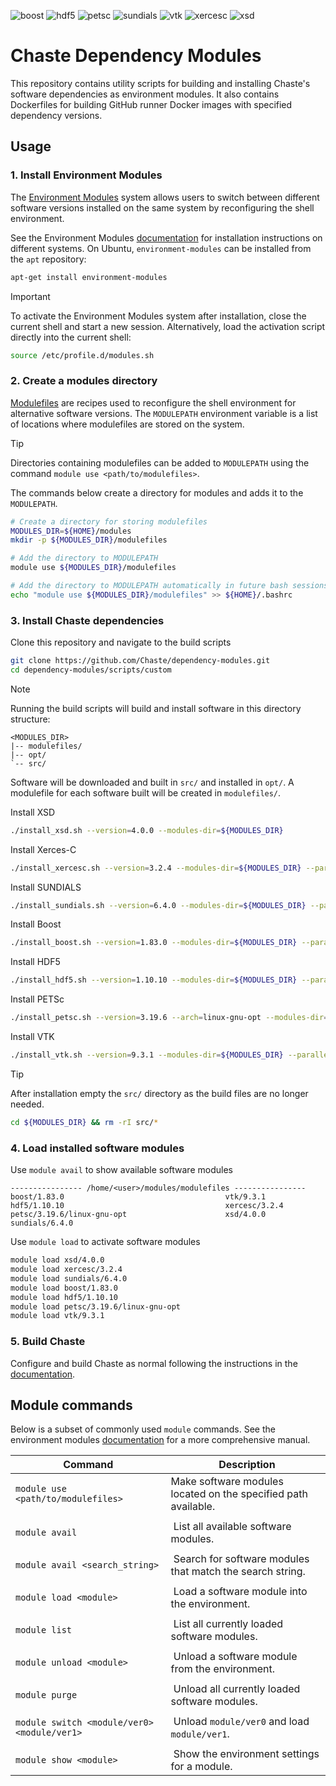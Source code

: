 ![boost](https://github.com/Chaste/dependency-modules/actions/workflows/build-boost.yml/badge.svg)
![hdf5](https://github.com/Chaste/dependency-modules/actions/workflows/build-hdf5.yml/badge.svg)
![petsc](https://github.com/Chaste/dependency-modules/actions/workflows/build-petsc.yml/badge.svg)
![sundials](https://github.com/Chaste/dependency-modules/actions/workflows/build-sundials.yml/badge.svg)
![vtk](https://github.com/Chaste/dependency-modules/actions/workflows/build-vtk.yml/badge.svg)
![xercesc](https://github.com/Chaste/dependency-modules/actions/workflows/build-xercesc.yml/badge.svg)
![xsd](https://github.com/Chaste/dependency-modules/actions/workflows/build-xsd.yml/badge.svg)

# Chaste Dependency Modules

This repository contains utility scripts for building and installing Chaste's software dependencies as environment modules. It also contains Dockerfiles for building GitHub runner Docker images with specified dependency versions.

## Usage

### 1. Install Environment Modules

The [Environment Modules](https://modules.readthedocs.io/) system allows users to switch between different software versions installed on the same system by reconfiguring the shell environment.

See the Environment Modules [documentation](https://modules.readthedocs.io/en/latest/INSTALL.html) for installation instructions on different systems. On Ubuntu, `environment-modules` can be installed from the `apt` repository:

``` bash
apt-get install environment-modules
```

> [!IMPORTANT]
> To activate the Environment Modules system after installation, close the current shell and start a new session. Alternatively, load the activation script directly into the current shell:
> ```bash
> source /etc/profile.d/modules.sh
> ```

### 2. Create a modules directory

[Modulefiles](https://modules.readthedocs.io/en/latest/modulefile.html) are recipes used to reconfigure the shell environment for alternative software versions. The `MODULEPATH` environment variable is a list of locations where modulefiles are stored on the system.

> [!TIP]
> Directories containing modulefiles can be added to `MODULEPATH` using the command `module use <path/to/modulefiles>`.

The commands below create a directory for modules and adds it to the `MODULEPATH`.

```sh
# Create a directory for storing modulefiles
MODULES_DIR=${HOME}/modules
mkdir -p ${MODULES_DIR}/modulefiles

# Add the directory to MODULEPATH
module use ${MODULES_DIR}/modulefiles

# Add the directory to MODULEPATH automatically in future bash sessions
echo "module use ${MODULES_DIR}/modulefiles" >> ${HOME}/.bashrc
```

### 3. Install Chaste dependencies

Clone this repository and navigate to the build scripts

```sh
git clone https://github.com/Chaste/dependency-modules.git
cd dependency-modules/scripts/custom
```

> [!NOTE]
> Running the build scripts will build and install software in this directory structure:
>```
><MODULES_DIR>
>|-- modulefiles/
>|-- opt/
>`-- src/
>```
> Software will be downloaded and built in `src/` and installed in `opt/`.
> A modulefile for each software built will be created in `modulefiles/`.

Install XSD
```sh
./install_xsd.sh --version=4.0.0 --modules-dir=${MODULES_DIR}
```

Install Xerces-C
```sh
./install_xercesc.sh --version=3.2.4 --modules-dir=${MODULES_DIR} --parallel=4
```

Install SUNDIALS
```sh
./install_sundials.sh --version=6.4.0 --modules-dir=${MODULES_DIR} --parallel=4
```

Install Boost
```sh
./install_boost.sh --version=1.83.0 --modules-dir=${MODULES_DIR} --parallel=4
```

Install HDF5
```sh
./install_hdf5.sh --version=1.10.10 --modules-dir=${MODULES_DIR} --parallel=4
```

Install PETSc
```sh
./install_petsc.sh --version=3.19.6 --arch=linux-gnu-opt --modules-dir=${MODULES_DIR} --parallel=4
```

Install VTK
```sh
./install_vtk.sh --version=9.3.1 --modules-dir=${MODULES_DIR} --parallel=4
```

> [!TIP]
> After installation empty the `src/` directory as the build files are no longer needed.
> ```sh
> cd ${MODULES_DIR} && rm -rI src/*
> ```

### 4. Load installed software modules

Use `module avail` to show available software modules
```
---------------- /home/<user>/modules/modulefiles ----------------
boost/1.83.0                                    vtk/9.3.1
hdf5/1.10.10                                    xercesc/3.2.4
petsc/3.19.6/linux-gnu-opt                      xsd/4.0.0
sundials/6.4.0
```

Use `module load` to activate software modules
``` bash
module load xsd/4.0.0
module load xercesc/3.2.4
module load sundials/6.4.0
module load boost/1.83.0
module load hdf5/1.10.10
module load petsc/3.19.6/linux-gnu-opt
module load vtk/9.3.1
```

### 5. Build Chaste

Configure and build Chaste as normal following the instructions in the [documentation](https://chaste.github.io/docs/installguides/).

## Module commands

Below is a subset of commonly used `module` commands. See the environment modules [documentation](https://modules.readthedocs.io/en/latest/module.html) for a more comprehensive manual.

| Command                                     |  Description                                                      |
| ------------------------------------------- | ----------------------------------------------------------------- |
| `module use <path/to/modulefiles>`          |  Make software modules located on the specified path available.   |
|                                             |                                                                   |
| `module avail`                              |  List all available software modules.                             |
|                                             |                                                                   |
| `module avail <search_string>`              |  Search for software modules that match the search string.        |
|                                             |                                                                   |
| `module load <module>`                      |  Load a software module into the environment.                     |
|                                             |                                                                   |
| `module list`                               |  List all currently loaded software modules.                      |
|                                             |                                                                   |
| `module unload <module>`                    |  Unload a software module from the environment.                   |
|                                             |                                                                   |
| `module purge`                              |  Unload all currently loaded software modules.                    |
|                                             |                                                                   |
| `module switch <module/ver0> <module/ver1>` |  Unload `module/ver0` and load `module/ver1`.                     |
|                                             |                                                                   |
| `module show <module>`                      |  Show the environment settings for a module.                      |

